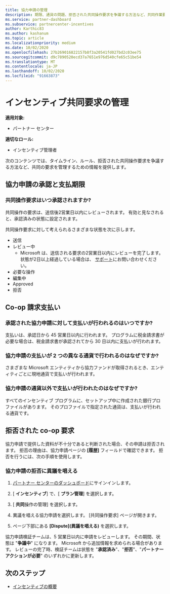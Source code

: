 ```yaml
---
title: 協力申請の管理
description: 期限、通貨の問題、拒否された共同操作要求を争議する方法など、共同作業要求プロセスについて理解します。
ms.service: partner-dashboard
ms.subservice: partnercenter-incentives
author: Karthic83
ms.author: kashanum
ms.topic: article
ms.localizationpriority: medium
ms.date: 10/02/2020
ms.openlocfilehash: 27b269016822157b8f3a20541fd027bd2c03ee75
ms.sourcegitcommit: d9c7890520ecd37a7651e976d540cfe65c51be54
ms.translationtype: MT
ms.contentlocale: ja-JP
ms.lasthandoff: 10/02/2020
ms.locfileid: "91663873"
---
```

# <a name="manage-incentives-co-op-claims"></a>インセンティブ共同要求の管理

**適用対象:**

- パートナー センター

**適切なロール:**

- インセンティブ管理者

次のコンテンツでは、タイムライン、ルール、拒否された共同操作要求を争議する方法など、共同の要求を管理するための情報を提供します。

## <a name="co-op-claims-approval-and-payment-deadlines"></a>協力申請の承認と支払期限

### <a name="when-will-my-co-op-claim-be-approved"></a>共同操作要求はいつ承認されますか?

共同操作の要求は、送信後2営業日以内にレビューされます。 有効と見なされると、承認済みの状態に設定されます。  

共同操作要求に対して考えられるさまざまな状態を次に示します。

- 送信
- レビュー中
  - Microsoft は、送信される要求の2営業日以内にレビューを完了します。 状態が2日以上経過している場合は、 [サポート](https://partner.microsoft.com/dashboard/support/incentives/servicerequests?category=incentives)にお問い合わせください。
- 必要な操作
- 編集中
- Approved
- 拒否

## <a name="co-op-claim-payments"></a>Co-op 請求支払い

### <a name="when-will-i-get-the-payment-for-the-approved-co-op-claim"></a>承認された協力申請に対して支払いが行われるのはいつですか?

支払いは、承認日から 45 営業日以内に行われます。 プログラムに税金請求書が必要な場合は、税金請求書が承認されてから 30 日以内に支払いが行われます。

### <a name="why-are-my-co-op-claim-payments-made-in-two-different-currencies"></a>協力申請の支払いが 2 つの異なる通貨で行われるのはなぜですか?

さまざまな Microsoft エンティティから協力ファンドが取得されるとき、エンティティごとに現地通貨で支払いが行われます。  

### <a name="why-was-i-paid-in-a-currency-other-than-my-co-op-claim-currency"></a>協力申請の通貨以外で支払いが行われたのはなぜですか?

すべてのインセンティブ プログラムに、セットアップ中に作成された銀行プロファイルがあります。 そのプロファイルで指定された通貨は、支払いが行われる通貨です。

## <a name="rejected-co-op-claims"></a>拒否された co-op 要求

協力申請で提供した資料が不十分であると判断された場合、その申請は拒否されます。 拒否の理由は、協力申請ページの **[履歴]** フィールドで確認できます。 拒否を行うには、次の手順を使用します。

### <a name="dispute-a-rejected-co-op-claim"></a>協力申請の拒否に異議を唱える

1. [パートナー センターのダッシュボード](https://partner.microsoft.com/dashboard/)にサインインします。

2. [ **インセンティブ**] で、[ **プラン管理**] を選択します。

3. [ **共同**操作の管理] を選択します。

4. 異議を唱える協力申請を選択します。 [共同操作要求] ページが開きます。

5. ページ下部にある **[Dispute]\(異議を唱える\)** を選択します。

協力申請検証チームは、5 営業日以内に申請をレビューします。 その期間、状態は "**争議中**" になります。 Microsoft から追加情報を求められる場合があります。 レビューの完了時、検証チームは状態を "**承認済み**"、"**拒否**"、"**パートナー アクションが必要**" のいずれかに更新します。

## <a name="next-steps"></a>次のステップ

- [インセンティブの概要](incentives-get-started-intro.md)
